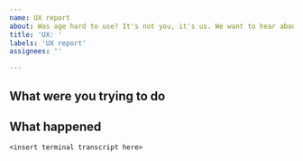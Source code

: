 ```yaml
---
name: UX report
about: Was age hard to use? It's not you, it's us. We want to hear about it.
title: 'UX: '
labels: 'UX report'
assignees: ''

---
```


<!-- Did age not do what you expected?
Was it hard to figure out how to do something?
Could an error message be more helpful?
It's not you, it's us. We want to hear about it. -->

## What were you trying to do

## What happened

```
<insert terminal transcript here>
```
